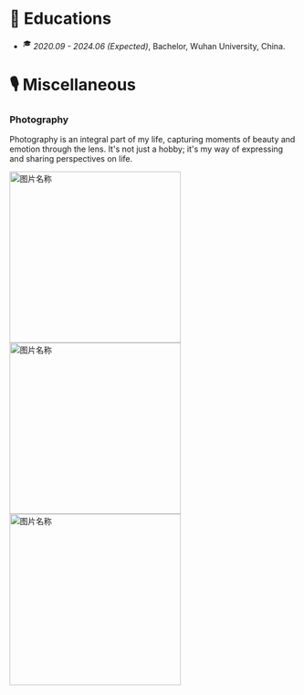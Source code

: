 
# 📖 Educations
- <sup>&#x1F393;</sup>  *2020.09 - 2024.06 (Expected)*, Bachelor, Wuhan University, China.

# 🎙 Miscellaneous

### Photography
Photography is an integral part of my life, capturing moments of beauty and emotion through the lens. It's not just a hobby; it's my way of expressing and sharing perspectives on life.

<img src="../../images/DSCF3235.JPG" width = "300" alt="图片名称" align=center />  <img src="../../images/DSCF4280.JPG" width = "300" alt="图片名称" align=center /> <img src="../../images/DSCF4928.jpg" width = "300" alt="图片名称" align=center /> 








